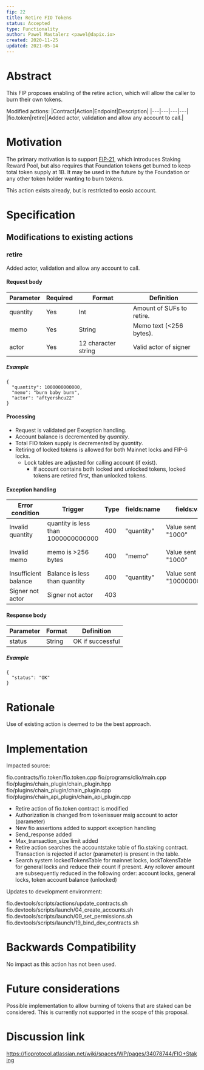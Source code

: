 ```yaml
---
fip: 22
title: Retire FIO Tokens
status: Accepted
type: Functionality
author: Pawel Mastalerz <pawel@dapix.io>
created: 2020-11-25
updated: 2021-05-14
---
```


# Abstract
This FIP proposes enabling of the retire action, which will allow the caller to burn their own tokens.

Modified actions:
|Contract|Action|Endpoint|Description|
|---|---|---|---|
|fio.token|retire||Added actor, validation and allow any account to call.|

# Motivation
The primary motivation is to support [FIP-21](fip-0021.md), which introduces Staking Reward Pool, but also requires that Foundation tokens get burned to keep total token supply at 1B. It may be used in the future by the Foundation or any other token holder wanting to burn tokens.

This action exists already, but is restricted to eosio account.

# Specification
## Modifications to existing actions
### retire
Added actor, validation and allow any account to call.
#### Request body
|Parameter|Required|Format|Definition|
|---|---|---|---|
|quantity|Yes|Int|Amount of SUFs to retire.|
|memo|Yes|String|Memo text (<256 bytes).|
|actor|Yes|12 character string|Valid actor of signer|
##### Example
```
{
  "quantity": 1000000000000,
  "memo": "burn baby burn",
  "actor": "aftyershcu22"
}
```
#### Processing
* Request is validated per Exception handling.
* Account balance is decremented by *quantity*.
* Total FIO token supply is decremented by *quantity*.
* Retiring of locked tokens is allowed for both Mainnet locks and FIP-6 locks.
  * Lock tables are adjusted for calling account (if exist).
    * If account contains both locked and unlocked tokens, locked tokens are retired first, than unlocked tokens.
#### Exception handling
|Error condition|Trigger|Type|fields:name|fields:value|Error message|
|---|---|---|---|---|---|
|Invalid quantity|quantity is less than 1000000000000|400|"quantity"|Value sent in, i.e. "1000"|"Minimum 1000 FIO has to be retired"|
|Invalid memo|memo is >256 bytes|400|"memo"|Value sent in, i.e. "1000"|"memo has more than 256 bytes"|
|Insufficient balance|Balance is less than quantity|400|"quantity"|Value sent in, e.g. "100000000000"|"Insufficient balance"|
|Signer not actor|Signer not actor|403|||Type: invalid_signature|
#### Response body
|Parameter|Format|Definition|
|---|---|---|
|status|String|OK if successful|
##### Example
```
{
  "status": "OK"
}
```

# Rationale
Use of existing action is deemed to be the best approach.

# Implementation

Impacted source:

fio.contracts/fio.token/fio.token.cpp
fio/programs/clio/main.cpp
fio/plugins/chain_plugin/chain_plugin.hpp
fio/plugins/chain_plugin/chain_plugin.cpp
fio/plugins/chain_api_plugin/chain_api_plugin.cpp

* Retire action of fio.token contract is modified 
* Authorization is changed from tokenissuer msig account to actor (parameter)
* New fio assertions added to support exception handling
* Send_response added
* Max_transaction_size limit added
* Retire action searches the accountstake table of fio.staking contract. Transaction is rejected if actor (parameter) is present in the table. 
* Search system lockedTokensTable for mainnet locks, lockTokensTable for general locks and reduce their count if present. Any rollover amount are subsequently reduced in the following order: account locks, general locks, token account balance (unlocked)

Updates to development environment:

fio.devtools/scripts/actions/update_contracts.sh
fio.devtools/scripts/launch/04_create_accounts.sh
fio.devtools/scripts/launch/09_set_permissions.sh
fio.devtools/scripts/launch/19_bind_dev_contracts.sh

# Backwards Compatibility
No impact as this action has not been used.

# Future considerations
Possible implementation to allow burning of tokens that are staked can be considered. This is currently not supported in the scope of this proposal. 

# Discussion link
https://fioprotocol.atlassian.net/wiki/spaces/WP/pages/34078744/FIO+Staking
